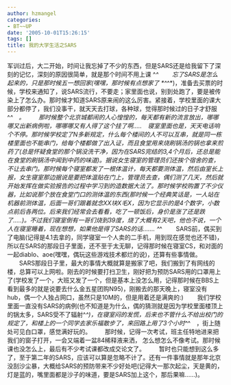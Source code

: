 ```yaml
---
author: hzmangel
categories:
- BT~~UP
date: '2005-10-01T15:26:15'
tags: []
title: 我的大学生活之SARS
---
```

军训过后，大二开始，时间让我忘掉了不少的东西，但是SARS还是给我留下了深刻的记忆，深刻的原因很简单，就是那个时间不用上课 ^_^
　　忘了SARS是怎么起来的，只是那时候五一想回家(嘿嘿，那时候有点想家了 *^_^*)，准备去买票的时候，学校来通知了，说SARS流行，不要走；家里面也说，别到处跑了，要是被传染上了怎么办。那时候才知道SARS原来闹的这么厉害。紧接着，学校里面的课大部分都停了，我们没事干，就天天去打球，各种球，觉得那时候过的日子才舒服^_^　。
　　那时候整个北京城都闹的人心惶惶的，每天都有新的流言放出，哪哪哪又出新病例啦，哪哪哪又有人得了这个挂了啊.....　寝室里面也是，天天电话响个不停。那时候学校定了N多新规定，什么每个楼间的人不可以互串，就是同一栋楼里面也不能串门，给每个楼都做了出入证，而且食堂用来烧刷锅汤的锅也拿来煎药了(总是怀疑食堂的那个锅没洗干净，因为在SARS完结的3,4个月后，还总是能在食堂的刷锅汤中闻到中药的味道)。据说女生寝室的管理员们还挨个宿舍的查，不让去串门。那时候每个寝室都发了一根体温计，每天都要测体温，然后由室长上报，女生寝室那边据说是要把体温贴在门上，管理员去查，偶们测了几天，然后就开始发挥在做实验报告的过程中学习到的造数据大法了。那时候学校购置了不少仪器，比如说那个放在食堂门口的测体温的东西(那时候一个经典笑话是，一人站在机器前测体温，后面一哥们跟着就念XX块X毛X，因为它显示的是4个数字，小数点前后各两位。后来我们经常会去看看，吃了一顿饭后，身价是涨了还是跌了.....)。不过我们寝室倒有一哥们烧到39度，烧了大概有2天吧，他也不说，一个人在寝室睡着，现在想想，如果他是得了SARS的话....... ^_^
　　SARS前，偶买到了电脑(记得是4.1去拿的，同学寝室一个人卖的二手机，用到现在感觉也还不错)，所以在SARS的那段日子里面，还不至于太无聊，记得那时候在寝室CS，和对面的一起diablo、aoe(嘿嘿，偶玩这些游戏技术都烂的说)，还算有些事情做。
　　SARS那段日子里，最大的事情大概就算是搬家了吧，我们搬到了有网线的楼，总算可以上网啦。刚去的时候要打扫卫生，刚好把为预防SARS用的口罩用上了(学校发了一个，大班又发了一个，但是基本上没怎么用，记得那时候在BBS上看到最多的就是说要去什么金五星团购N95)，刚搬去的那天晚上，寝室没有hub，偶一个人独占网口，虽然只是10M的，但是用着还是满爽的:)
　　我们学校里面一直没有SARS的病例(也不知道是为什么，偶的猜测就是因为学校里面楼顶上的锅太多，SARS受不了辐射^_^)，在寝室闷的发慌，后来也不管什么不给出校门的规定了，和楼上的一个同学去家乐福散步了，来回路上用了3个小时^_^　，街上随处可见白口罩，感觉满好玩的。
　　那时候，记得一次考试，班主任特地进来把我们的窗子打开，一会又端着一盆84稀释液来洒，
怎么想怎么不像考试。那时候课也没怎么上，最后有不少考试课都改成交论文了。
　　暂时也只能想到这么多了，至于第二年的SARS，应该可以算是忽略不计了。还有一件事情就是那年北京没刮沙尘暴，大概给SARS的预防带来不少好处吧(记得大一那次起尘，天是黄的，灯是蓝的，嘴里面都是沙子的味道，要是SARS加上这个，那后果嘛......)。